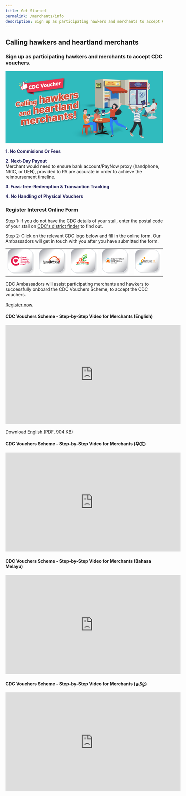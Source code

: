 ```yaml
---
title: Get Started
permalink: /merchants/info
description: Sign up as participating hawkers and merchants to accept CDC vouchers.
---
```

## Calling hawkers and heartland merchants

### Sign up as participating hawkers and merchants to accept CDC vouchers.

![Alt text for image on Isomer site](/images/merchants/merchant-banner.jpg)

<p><span style="color: rgb(37, 36, 92);"><strong>1. No Commisions Or Fees</strong></span></p>
<p><span style="color: rgb(37, 36, 92);"><strong>2. Next-Day Payout</strong></span><br />Merchant would need to ensure bank account/PayNow proxy (handphone, NRIC, or UEN), provided to PA are accurate in order to achieve the reimbursement timeline.</p>
<p><span style="color: rgb(37, 36, 92);"><strong>3. Fuss-free-Redemption &amp; Transaction Tracking</strong></span></p>
<p><span style="color:rgb(37, 36, 92);"><strong>4. No Handling of Physical Vouchers</strong></span></p>


### Register Interest Online Form

Step 1: If you do not have the CDC details of your stall, enter the postal code of your stall on [CDC's district finder](https://www.cdc.gov.sg/about-cdc/information-on-the-five-districts) to find out.

Step 2: Click on the relevant CDC logo below and fill in the online form. Our Ambassadors will get in touch with you after you have submitted the form.

<table border="0" cellspacing="0" cellpadding="0">
<tbody>
<tr>
<td><a href="https://go.gov.sg/csmerchantreg" target="_blank"> <img src="/images/cdc-button.png" alt="Register Interest Form for Central Singapore CDC" /> </a></td>
<td><a href="https://go.gov.sg/nwmerchantreg" target="_blank"> <img src="/images/nw-button.png" alt="Register Interest Form for North West CDC" /> </a></td>
<td><a href="https://go.gov.sg/nemerchantreg" target="_blank"> <img src="/images/ne-button.png" alt="Register Interest Form for North East CDC" /> </a></td>
<td><a href="https://go.gov.sg/swmerchantreg" target="_blank"> <img src="/images/sw-button.png" alt="Register Interest Form for South West CDC" /> </a></td>
<td><a href="https://go.gov.sg/semerchantreg" target="_blank"> <img src="/images/se-button.png" alt="Register Interest Form for South East CDC" /> </a></td>
</tr>
</tbody>
</table>



CDC Ambassadors will assist participating merchants and hawkers to successfully onboard the CDC Vouchers Scheme, to accept the CDC vouchers.




[Register now](/merchants/redeemsg-app).

#### CDC Vouchers Scheme - Step-by-Step Video for Merchants (English)
<iframe width="560" height="315" src="https://www.youtube.com/embed/cQGlktNKq3s" title="YouTube video player" frameborder="0" allow="accelerometer; autoplay; clipboard-write; encrypted-media; gyroscope; picture-in-picture" allowfullscreen></iframe>

Download [English (PDF, 904 KB)](/files/Merchants%20-%20English.pdf)

#### CDC Vouchers Scheme - Step-by-Step Video for Merchants (华文)
<iframe width="560" height="315" src="https://www.youtube.com/embed/2l6hem1eMps" title="YouTube video player" frameborder="0" allow="accelerometer; autoplay; clipboard-write; encrypted-media; gyroscope; picture-in-picture" allowfullscreen></iframe>

#### CDC Vouchers Scheme - Step-by-Step Video for Merchants (Bahasa Melayu)
<iframe width="560" height="315" src="https://www.youtube.com/embed/WlXbDqiPN6k" title="YouTube video player" frameborder="0" allow="accelerometer; autoplay; clipboard-write; encrypted-media; gyroscope; picture-in-picture" allowfullscreen></iframe>

#### CDC Vouchers Scheme - Step-by-Step Video for Merchants (தமிழ்)
<iframe width="560" height="315" src="https://www.youtube.com/embed/NGkGTUoF1BE" title="YouTube video player" frameborder="0" allow="accelerometer; autoplay; clipboard-write; encrypted-media; gyroscope; picture-in-picture" allowfullscreen></iframe>